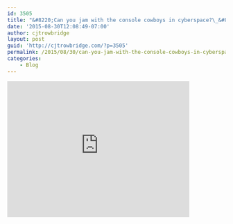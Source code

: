 ```yaml
---
id: 3505
title: "&#8220;Can you jam with the console cowboys in cyberspace?\_&#8220;"
date: '2015-08-30T12:08:49-07:00'
author: cjtrowbridge
layout: post
guid: 'http://cjtrowbridge.com/?p=3505'
permalink: /2015/08/30/can-you-jam-with-the-console-cowboys-in-cyberspace/
categories:
    - Blog
---
```


<iframe allowfullscreen="" frameborder="0" height="315" src="https://www.youtube.com/embed/bLlj_GeKniA" width="420"></iframe>